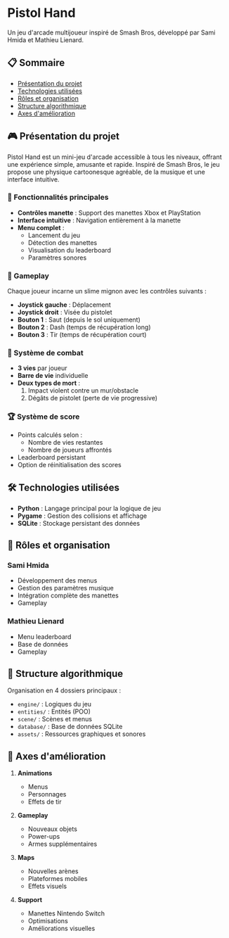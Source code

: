 # Pistol Hand

Un jeu d'arcade multijoueur inspiré de Smash Bros, développé par Sami Hmida et Mathieu Lienard.

## 📋 Sommaire
- [Présentation du projet](#présentation-du-projet)
- [Technologies utilisées](#technologies-utilisées)
- [Rôles et organisation](#rôles-et-organisation)
- [Structure algorithmique](#structure-algorithmique)
- [Axes d'amélioration](#axes-damélioration)

## 🎮 Présentation du projet

Pistol Hand est un mini-jeu d'arcade accessible à tous les niveaux, offrant une expérience simple, amusante et rapide. Inspiré de Smash Bros, le jeu propose une physique cartoonesque agréable, de la musique et une interface intuitive.

### 🎯 Fonctionnalités principales

- **Contrôles manette** : Support des manettes Xbox et PlayStation
- **Interface intuitive** : Navigation entièrement à la manette
- **Menu complet** :
  - Lancement du jeu
  - Détection des manettes
  - Visualisation du leaderboard
  - Paramètres sonores

### 🎲 Gameplay

Chaque joueur incarne un slime mignon avec les contrôles suivants :
- **Joystick gauche** : Déplacement
- **Joystick droit** : Visée du pistolet
- **Bouton 1** : Saut (depuis le sol uniquement)
- **Bouton 2** : Dash (temps de récupération long)
- **Bouton 3** : Tir (temps de récupération court)

### 💪 Système de combat

- **3 vies** par joueur
- **Barre de vie** individuelle
- **Deux types de mort** :
  1. Impact violent contre un mur/obstacle
  2. Dégâts de pistolet (perte de vie progressive)

### 🏆 Système de score

- Points calculés selon :
  - Nombre de vies restantes
  - Nombre de joueurs affrontés
- Leaderboard persistant
- Option de réinitialisation des scores

## 🛠️ Technologies utilisées

- **Python** : Langage principal pour la logique de jeu
- **Pygame** : Gestion des collisions et affichage
- **SQLite** : Stockage persistant des données

## 👥 Rôles et organisation

### Sami Hmida
- Développement des menus
- Gestion des paramètres musique
- Intégration complète des manettes
- Gameplay

### Mathieu Lienard
- Menu leaderboard
- Base de données
- Gameplay

## 📁 Structure algorithmique

Organisation en 4 dossiers principaux :
- `engine/` : Logiques du jeu
- `entities/` : Entités (POO)
- `scene/` : Scènes et menus
- `database/` : Base de données SQLite
- `assets/` : Ressources graphiques et sonores

## 🔮 Axes d'amélioration

1. **Animations**
   - Menus
   - Personnages
   - Effets de tir

2. **Gameplay**
   - Nouveaux objets
   - Power-ups
   - Armes supplémentaires

3. **Maps**
   - Nouvelles arènes
   - Plateformes mobiles
   - Effets visuels

4. **Support**
   - Manettes Nintendo Switch
   - Optimisations
   - Améliorations visuelles
